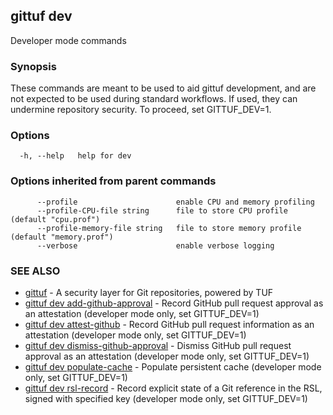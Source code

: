 ## gittuf dev

Developer mode commands

### Synopsis

These commands are meant to be used to aid gittuf development, and are not expected to be used during standard workflows. If used, they can undermine repository security. To proceed, set GITTUF_DEV=1.

### Options

```
  -h, --help   help for dev
```

### Options inherited from parent commands

```
      --profile                      enable CPU and memory profiling
      --profile-CPU-file string      file to store CPU profile (default "cpu.prof")
      --profile-memory-file string   file to store memory profile (default "memory.prof")
      --verbose                      enable verbose logging
```

### SEE ALSO

* [gittuf](gittuf.md)	 - A security layer for Git repositories, powered by TUF
* [gittuf dev add-github-approval](gittuf_dev_add-github-approval.md)	 - Record GitHub pull request approval as an attestation (developer mode only, set GITTUF_DEV=1)
* [gittuf dev attest-github](gittuf_dev_attest-github.md)	 - Record GitHub pull request information as an attestation (developer mode only, set GITTUF_DEV=1)
* [gittuf dev dismiss-github-approval](gittuf_dev_dismiss-github-approval.md)	 - Dismiss GitHub pull request approval as an attestation (developer mode only, set GITTUF_DEV=1)
* [gittuf dev populate-cache](gittuf_dev_populate-cache.md)	 - Populate persistent cache (developer mode only, set GITTUF_DEV=1)
* [gittuf dev rsl-record](gittuf_dev_rsl-record.md)	 - Record explicit state of a Git reference in the RSL, signed with specified key (developer mode only, set GITTUF_DEV=1)

